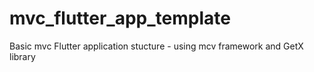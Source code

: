 # mvc_flutter_app_template

Basic mvc Flutter application stucture - using mcv framework and GetX library



